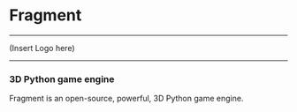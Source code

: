 # Fragment
___
(Insert Logo here)
___
### 3D Python game engine
Fragment is an open-source, powerful, 3D Python game engine.
